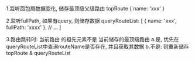 1.监听面包屑数据变化, 储存最顶级父级路由
topRoute {
  name: 'xxx'
}

2.监听fullPath, 如果有query, 则储存数据
queryRouteList: [
  {
    name: 'xxx',
    fullPath: 'xxxx'
  },
  // ...
]

3.路由跳转时: 当前路由 的祖先元素不是 当前储存的最顶级路由
a.是, 优先在queryRouteList中查询routeName是否存在, 并且获取其数据
b.不是: 则重新储存 topRoute & queryRouteList








